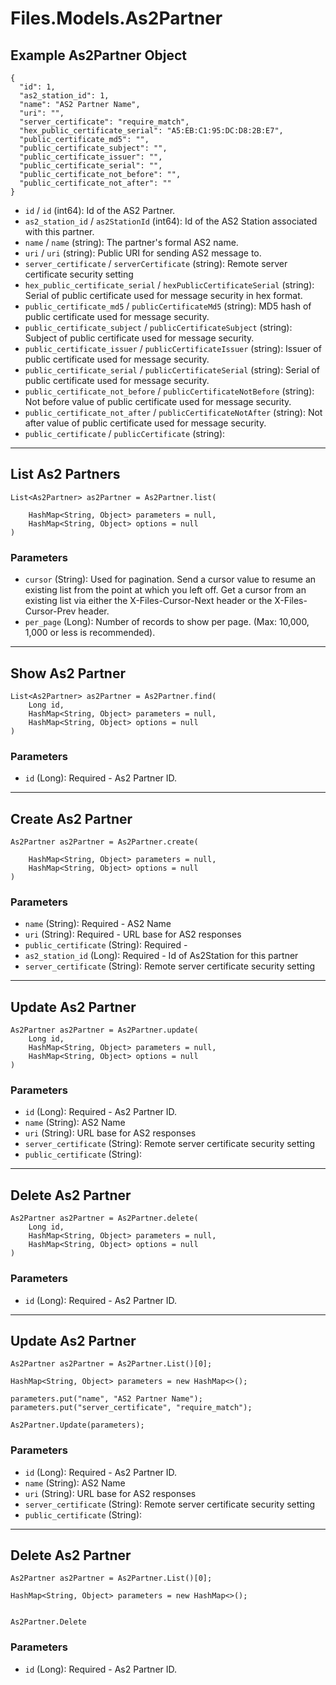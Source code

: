 # Files.Models.As2Partner

## Example As2Partner Object

```
{
  "id": 1,
  "as2_station_id": 1,
  "name": "AS2 Partner Name",
  "uri": "",
  "server_certificate": "require_match",
  "hex_public_certificate_serial": "A5:EB:C1:95:DC:D8:2B:E7",
  "public_certificate_md5": "",
  "public_certificate_subject": "",
  "public_certificate_issuer": "",
  "public_certificate_serial": "",
  "public_certificate_not_before": "",
  "public_certificate_not_after": ""
}
```

* `id` / `id`  (int64): Id of the AS2 Partner.
* `as2_station_id` / `as2StationId`  (int64): Id of the AS2 Station associated with this partner.
* `name` / `name`  (string): The partner's formal AS2 name.
* `uri` / `uri`  (string): Public URI for sending AS2 message to.
* `server_certificate` / `serverCertificate`  (string): Remote server certificate security setting
* `hex_public_certificate_serial` / `hexPublicCertificateSerial`  (string): Serial of public certificate used for message security in hex format.
* `public_certificate_md5` / `publicCertificateMd5`  (string): MD5 hash of public certificate used for message security.
* `public_certificate_subject` / `publicCertificateSubject`  (string): Subject of public certificate used for message security.
* `public_certificate_issuer` / `publicCertificateIssuer`  (string): Issuer of public certificate used for message security.
* `public_certificate_serial` / `publicCertificateSerial`  (string): Serial of public certificate used for message security.
* `public_certificate_not_before` / `publicCertificateNotBefore`  (string): Not before value of public certificate used for message security.
* `public_certificate_not_after` / `publicCertificateNotAfter`  (string): Not after value of public certificate used for message security.
* `public_certificate` / `publicCertificate`  (string): 


---

## List As2 Partners

```
List<As2Partner> as2Partner = As2Partner.list(
    
    HashMap<String, Object> parameters = null,
    HashMap<String, Object> options = null
)
```

### Parameters

* `cursor` (String): Used for pagination.  Send a cursor value to resume an existing list from the point at which you left off.  Get a cursor from an existing list via either the X-Files-Cursor-Next header or the X-Files-Cursor-Prev header.
* `per_page` (Long): Number of records to show per page.  (Max: 10,000, 1,000 or less is recommended).


---

## Show As2 Partner

```
List<As2Partner> as2Partner = As2Partner.find(
    Long id, 
    HashMap<String, Object> parameters = null,
    HashMap<String, Object> options = null
)
```

### Parameters

* `id` (Long): Required - As2 Partner ID.


---

## Create As2 Partner

```
As2Partner as2Partner = As2Partner.create(
    
    HashMap<String, Object> parameters = null,
    HashMap<String, Object> options = null
)
```

### Parameters

* `name` (String): Required - AS2 Name
* `uri` (String): Required - URL base for AS2 responses
* `public_certificate` (String): Required - 
* `as2_station_id` (Long): Required - Id of As2Station for this partner
* `server_certificate` (String): Remote server certificate security setting


---

## Update As2 Partner

```
As2Partner as2Partner = As2Partner.update(
    Long id, 
    HashMap<String, Object> parameters = null,
    HashMap<String, Object> options = null
)
```

### Parameters

* `id` (Long): Required - As2 Partner ID.
* `name` (String): AS2 Name
* `uri` (String): URL base for AS2 responses
* `server_certificate` (String): Remote server certificate security setting
* `public_certificate` (String): 


---

## Delete As2 Partner

```
As2Partner as2Partner = As2Partner.delete(
    Long id, 
    HashMap<String, Object> parameters = null,
    HashMap<String, Object> options = null
)
```

### Parameters

* `id` (Long): Required - As2 Partner ID.


---

## Update As2 Partner

```
As2Partner as2Partner = As2Partner.List()[0];

HashMap<String, Object> parameters = new HashMap<>();

parameters.put("name", "AS2 Partner Name");
parameters.put("server_certificate", "require_match");

As2Partner.Update(parameters);
```

### Parameters

* `id` (Long): Required - As2 Partner ID.
* `name` (String): AS2 Name
* `uri` (String): URL base for AS2 responses
* `server_certificate` (String): Remote server certificate security setting
* `public_certificate` (String): 


---

## Delete As2 Partner

```
As2Partner as2Partner = As2Partner.List()[0];

HashMap<String, Object> parameters = new HashMap<>();


As2Partner.Delete
```

### Parameters

* `id` (Long): Required - As2 Partner ID.

